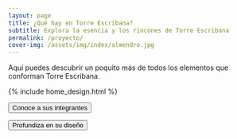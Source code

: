 ```yaml
---
layout: page
title: ¿Qué hay en Torre Escribana?
subtitle: Explora la esencia y los rincones de Torre Escribana
permalink: /proyecto/
cover-img: /assets/img/index/almendro.jpg
---
```


Aquí puedes descubrir un poquito más de todos los elementos que conforman  <span class="letralogo"> Torre Escribana. </span>

{% include home_design.html %}



<a href="{{ '/nosotras ' | absolute_url  }}" ><button>Conoce a sus integrantes</button>   </a>

<a href="{{ '/diseno ' | absolute_url  }}" ><button>Profundiza en su diseño</button>   </a>




